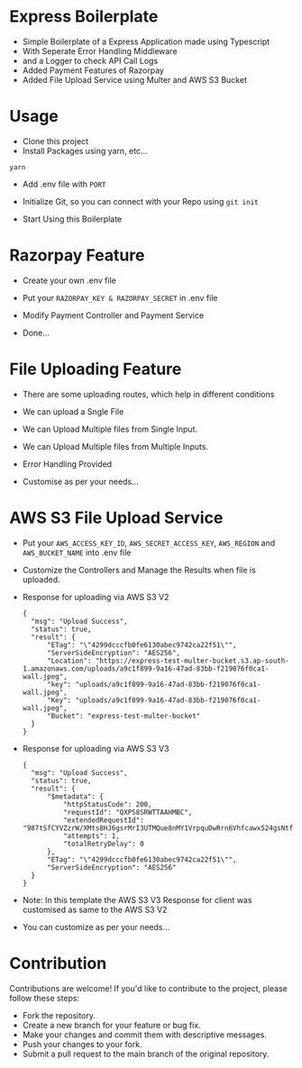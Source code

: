 # Express Boilerplate

- Simple Boilerplate of a Express Application made using Typescript
- With Seperate Error Handling Middleware
- and a Logger to check API Call Logs
- Added Payment Features of Razorpay
- Added File Upload Service using Multer and AWS S3 Bucket

# Usage

- Clone this project
- Install Packages using yarn, etc...

`yarn`

- Add .env file with `PORT`

- Initialize Git, so you can connect with your Repo using `git init`

- Start Using this Boilerplate

# Razorpay Feature

- Create your own .env file

- Put your `RAZORPAY_KEY & RAZORPAY_SECRET` in .env file

- Modify Payment Controller and Payment Service

- Done...

# File Uploading Feature

- There are some uploading routes, which help in different conditions

- We can upload a Sngle File

- We can Upload Multiple files from Single Input.

- We can Upload Multiple files from Multiple Inputs.

- Error Handling Provided

- Customise as per your needs...

# AWS S3 File Upload Service

- Put your `AWS_ACCESS_KEY_ID`, `AWS_SECRET_ACCESS_KEY`, `AWS_REGION` and `AWS_BUCKET_NAME` into .env file

- Customize the Controllers and Manage the Results when file is uploaded.

- Response for uploading via AWS S3 V2

  ```
  {
    "msg": "Upload Success",
    "status": true,
    "result": {
        "ETag": "\"4299dcccfb0fe6130abec9742ca22f51\"",
        "ServerSideEncryption": "AES256",
        "Location": "https://express-test-multer-bucket.s3.ap-south-1.amazonaws.com/uploads/a9c1f899-9a16-47ad-83bb-f219076f0ca1-wall.jpeg",
        "key": "uploads/a9c1f899-9a16-47ad-83bb-f219076f0ca1-wall.jpeg",
        "Key": "uploads/a9c1f899-9a16-47ad-83bb-f219076f0ca1-wall.jpeg",
        "Bucket": "express-test-multer-bucket"
    }
  }
  ```

- Response for uploading via AWS S3 V3

  ```
  {
    "msg": "Upload Success",
    "status": true,
    "result": {
        "$metadata": {
            "httpStatusCode": 200,
            "requestId": "QXPS8SRWTTAAHMBC",
            "extendedRequestId": "987tSfCYVZzrW/XMts8HJ6gsrMrI3UTMQue8nMY1VrpquDwRrn6Vhfcawx524gsNtfb5jLCQr7k=",
            "attempts": 1,
            "totalRetryDelay": 0
        },
        "ETag": "\"4299dcccfb0fe6130abec9742ca22f51\"",
        "ServerSideEncryption": "AES256"
    }
  }
  ```

- Note: In this template the AWS S3 V3 Response for client was customised as same to the AWS S3 V2

- You can customize as per your needs...

# Contribution

Contributions are welcome! If you'd like to contribute to the project, please follow these steps:

- Fork the repository.
- Create a new branch for your feature or bug fix.
- Make your changes and commit them with descriptive messages.
- Push your changes to your fork.
- Submit a pull request to the main branch of the original repository.
